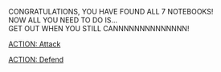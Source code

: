 CONGRATULATIONS, YOU HAVE FOUND ALL 7 NOTEBOOKS!   
NOW ALL YOU NEED TO DO IS...    
GET OUT WHEN YOU STILL CANNNNNNNNNNNNNN!   

[ACTION: Attack](act1-a/attack1.md)

[ACTION: Defend](act1-a/guard1.md)